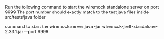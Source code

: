 Run the following command to start the wiremock standalone server on port 9999
The port number should exactly match to the test java files inside src/tests/java folder

command to start the wiremock server
java -jar wiremock-jre8-standalone-2.33.1.jar --port 9999